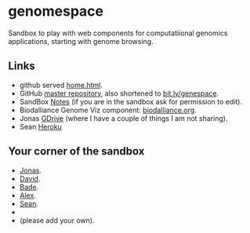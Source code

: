 genomespace
===========

Sandbox to play with web components for computatiional genomics applications, starting with genome browsing.

## Links
* github served [home.html](http://ibl.github.io/genomespace/home.html).
* GitHub [master repository](https://github.com/ibl/genomespace), also shortened to [bit.ly/genespace](http://bit.ly/genespace).
* SandBox [Notes](https://docs.google.com/a/mathbiol.org/document/d/1o8ej-cNQwcEJLRbrrAo8XG3s7gfD-u_M9F0MwfatKaM/edit#heading=h.5p13on351e3h) (if you are in the sandbox ask for permission to edit).
* Biodalliance Genome Viz component: [biodalliance.org](http://www.biodalliance.org/).
* Jonas [GDrive](https://www.googledrive.com/host/0BwwZEXS3GesiTjlHSmlOcEJaeDA/GenomeSpace/) (where I have a couple of things I am not sharing).
* Sean [Heroku](http://seanwilkinson.herokuapp.com/biodalliance/index.html)

## Your corner of the sandbox
* [Jonas](http://ibl.github.io/genomespace/jonas.html).
* [David](http://ibl.github.io/genomespace/home.html).
* [Bade]().
* [Alex]().
* [Sean]().
*
* (please add your own).
